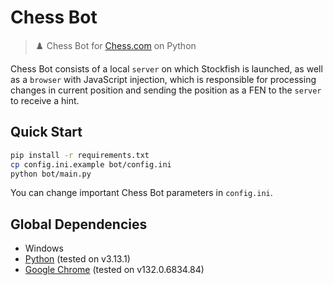 # Chess Bot

>♟️ Chess Bot for [Chess.com](https://www.chess.com) on Python

Chess Bot consists of a local `server` on which Stockfish is launched,
as well as a `browser` with JavaScript injection, which is responsible
for processing changes in current position and sending the position
as a FEN to the `server` to receive a hint.

## Quick Start

```bash
pip install -r requirements.txt
cp config.ini.example bot/config.ini
python bot/main.py
```

You can change important Chess Bot parameters in `config.ini`.

## Global Dependencies

- Windows
- [Python](https://www.python.org/downloads/release/python-3131/) (tested on v3.13.1)
- [Google Chrome](https://www.google.com/chrome) (tested on v132.0.6834.84)
